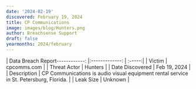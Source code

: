 ```yaml
---
date: '2024-02-19'
discovered: February 19, 2024
title: CP Communications
image: images/blog/Hunters.png
author: Breachsense Support
draft: false
yearmonths: 2024/february
---
```


| Data Breach Report------------:     |:-------------:    | :-----:|
| Victim      | cpcomms.com      | 
| Threat Actor      | Hunters      | 
| Date Discovered      | Feb 19, 2024      | 
| Description      | CP Communications is audio visual equipment rental service in St. Petersburg, Florida.      | 
| Leak Size      | Unknown      | 

